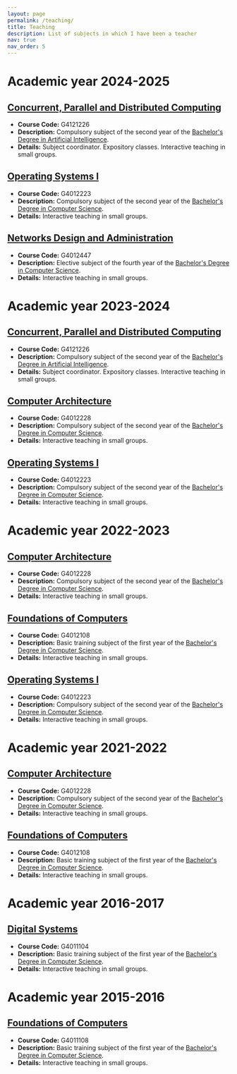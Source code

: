 ```yaml
---
layout: page
permalink: /teaching/
title: Teaching
description: List of subjects in which I have been a teacher
nav: true
nav_order: 5
---
```

# Academic year 2024-2025

## [Concurrent, Parallel and Distributed Computing](https://www.usc.gal/en/studies/degrees/engineering-and-architecture/artificial-intelligence-deegree/20242025/concurrent-parallel-and-distributed-programming-18814-17965-2-102273)

- **Course Code:** G4121226 
- **Description:** Compulsory subject of the second year of the [Bachelor's Degree in Artificial Intelligence](https://www.usc.gal/en/studies/degrees/engineering-and-architecture/artificial-intelligence-deegree). 
- **Details:** Subject coordinator. Expository classes. Interactive teaching in small groups. 


## [Operating Systems I](https://www.usc.gal/en/studies/degrees/engineering-and-architecture/computer-science-degree/20242025/operating-systems-17632-16883-2-98044)

- **Course Code:** G4012223
- **Description:** Compulsory subject of the second year of the [Bachelor's Degree in Computer Science](https://www.usc.gal/en/studies/degrees/engineering-and-architecture/computer-science-degree).
- **Details:** Interactive teaching in small groups. 

## [Networks Design and Administration](https://www.usc.gal/en/studies/degrees/engineering-and-architecture/computer-science-degree/20242025/networks-design-and-administration-17633-16884-3-98098)

- **Course Code:** G4012447 
- **Description:** Elective subject of the fourth year of the [Bachelor's Degree in Computer Science](https://www.usc.gal/en/studies/degrees/engineering-and-architecture/computer-science-degree).
- **Details:** Interactive teaching in small groups. 

# Academic year 2023-2024

## [Concurrent, Parallel and Distributed Computing](https://www.usc.gal/en/studies/degrees/engineering-and-architecture/artificial-intelligence-deegree/20232024/concurrent-parallel-and-distributed-programming-18814-17965-2-102273)

- **Course Code:** G4121226 
- **Description:** Compulsory subject of the second year of the [Bachelor's Degree in Artificial Intelligence](https://www.usc.gal/en/studies/degrees/engineering-and-architecture/artificial-intelligence-deegree). 
- **Details:** Subject coordinator. Expository classes. Interactive teaching in small groups. 


## [Computer Architecture](https://www.usc.gal/en/studies/degrees/engineering-and-architecture/computer-science-degree/20232024/computer-architecture-17632-16883-2-98049)

- **Course Code:** G4012228
- **Description:** Compulsory subject of the second year of the [Bachelor's Degree in Computer Science](https://www.usc.gal/en/studies/degrees/engineering-and-architecture/computer-science-degree).
- **Details:** Interactive teaching in small groups. 

## [Operating Systems I](https://www.usc.gal/en/studies/degrees/engineering-and-architecture/computer-science-degree/20232024/operating-systems-17632-16883-2-98044)

- **Course Code:** G4012223
- **Description:** Compulsory subject of the second year of the [Bachelor's Degree in Computer Science](https://www.usc.gal/en/studies/degrees/engineering-and-architecture/computer-science-degree).
- **Details:** Interactive teaching in small groups. 

# Academic year 2022-2023

## [Computer Architecture](https://www.usc.gal/en/studies/degrees/engineering-and-architecture/computer-science-degree/20222023/computer-architecture-17632-16883-2-98049)

- **Course Code:** G4012228
- **Description:** Compulsory subject of the second year of the [Bachelor's Degree in Computer Science](https://www.usc.gal/en/studies/degrees/engineering-and-architecture/computer-science-degree).
- **Details:** Interactive teaching in small groups. 

## [Foundations of Computers](https://www.usc.gal/en/studies/degrees/engineering-and-architecture/computer-science-degree/20222023/foundations-computers-17631-16882-11-98037)

- **Course Code:** G4012108
- **Description:** Basic training subject of the first year of the [Bachelor's Degree in Computer Science](https://www.usc.gal/en/studies/degrees/engineering-and-architecture/computer-science-degree).
- **Details:** Interactive teaching in small groups. 

## [Operating Systems I](https://www.usc.gal/en/studies/degrees/engineering-and-architecture/computer-science-degree/20222023/operating-systems-17632-16883-2-98044)

- **Course Code:** G4012223
- **Description:** Compulsory subject of the second year of the [Bachelor's Degree in Computer Science](https://www.usc.gal/en/studies/degrees/engineering-and-architecture/computer-science-degree).
- **Details:** Interactive teaching in small groups. 



# Academic year 2021-2022

## [Computer Architecture](https://www.usc.gal/en/studies/degrees/engineering-and-architecture/computer-science-degree/20212022/computer-architecture-17632-16883-2-98049)

- **Course Code:** G4012228
- **Description:** Compulsory subject of the second year of the [Bachelor's Degree in Computer Science](https://www.usc.gal/en/studies/degrees/engineering-and-architecture/computer-science-degree).
- **Details:** Interactive teaching in small groups. 

## [Foundations of Computers](https://www.usc.gal/en/studies/degrees/engineering-and-architecture/computer-science-degree/20212022/foundations-computers-17631-16882-11-98037)

- **Course Code:** G4012108
- **Description:** Basic training subject of the first year of the [Bachelor's Degree in Computer Science](https://www.usc.gal/en/studies/degrees/engineering-and-architecture/computer-science-degree).
- **Details:** Interactive teaching in small groups. 

# Academic year 2016-2017

## [Digital Systems](https://www.usc.gal/en/studies/degrees/engineering-and-architecture/computer-science-degree/20162017/digital-systems-17631-16882-11-98033)

- **Course Code:** G4011104
- **Description:** Basic training subject of the first year of the [Bachelor's Degree in Computer Science](https://www.usc.gal/en/studies/degrees/engineering-and-architecture/computer-science-degree).
- **Details:** Interactive teaching in small groups. 

# Academic year 2015-2016

## [Foundations of Computers](https://www.usc.gal/en/studies/degrees/engineering-and-architecture/computer-science-degree/20232024/foundations-computers-17631-16882-11-98037)

- **Course Code:** G4011108
- **Description:** Basic training subject of the first year of the [Bachelor's Degree in Computer Science](https://www.usc.gal/en/studies/degrees/engineering-and-architecture/computer-science-degree).
- **Details:** Interactive teaching in small groups. 







